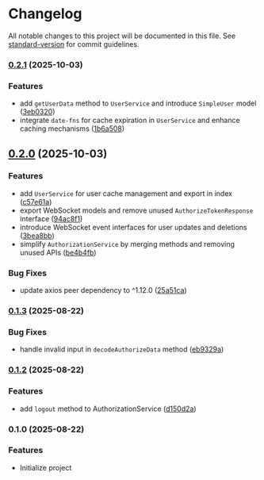 # Changelog

All notable changes to this project will be documented in this file. See [standard-version](https://github.com/conventional-changelog/standard-version) for commit guidelines.

### [0.2.1](https://github.com/AuthApex/authapex-core/compare/v0.2.0...v0.2.1) (2025-10-03)


### Features

* add `getUserData` method to `UserService` and introduce `SimpleUser` model ([3eb0320](https://github.com/AuthApex/authapex-core/commit/3eb03205ed67c166c87e8b671484b160ed25248a))
* integrate `date-fns` for cache expiration in `UserService` and enhance caching mechanisms ([1b6a508](https://github.com/AuthApex/authapex-core/commit/1b6a508fc0164d2d8dce0af985feadf5257a1672))

## [0.2.0](https://github.com/AuthApex/authapex-core/compare/v0.1.3...v0.2.0) (2025-10-03)


### Features

* add `UserService` for user cache management and export in index ([c57e61a](https://github.com/AuthApex/authapex-core/commit/c57e61a3ce2c0ec8ec9f651ad6f1a90c2bec008b))
* export WebSocket models and remove unused `AuthorizeTokenResponse` interface ([94ac8f1](https://github.com/AuthApex/authapex-core/commit/94ac8f185c6dd8e0da7d4b6561c5fa76640fec1d))
* introduce WebSocket event interfaces for user updates and deletions ([3bea8bb](https://github.com/AuthApex/authapex-core/commit/3bea8bbe06ce5bb37a99d4f9026f0cc603d7b721))
* simplify `AuthorizationService` by merging methods and removing unused APIs ([be4b4fb](https://github.com/AuthApex/authapex-core/commit/be4b4fb992811eed2c29f89cf0396e0ac8db1147))


### Bug Fixes

* update axios peer dependency to ^1.12.0 ([25a51ca](https://github.com/AuthApex/authapex-core/commit/25a51ca44d5dc1c1dd7bfaa5d58a63147a24597d))

### [0.1.3](https://github.com/AuthApex/authapex-core/compare/v0.1.2...v0.1.3) (2025-08-22)


### Bug Fixes

* handle invalid input in `decodeAuthorizeData` method ([eb9329a](https://github.com/AuthApex/authapex-core/commit/eb9329a4022862cb609f4fc8d4ef90c9f2e099c4))

### [0.1.2](https://github.com/AuthApex/authapex-core/compare/v0.1.1...v0.1.2) (2025-08-22)


### Features

* add `logout` method to AuthorizationService ([d150d2a](https://github.com/AuthApex/authapex-core/commit/d150d2a37605ac5681b88b0457042f49b7cc0ed2))

### 0.1.0 (2025-08-22)

### Features
* Initialize project
